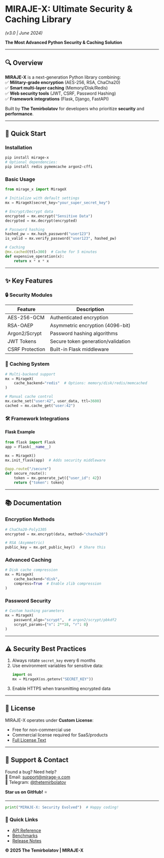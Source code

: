 # **MIRAJE-X: Ultimate Security & Caching Library**  
*(v3.0 | June 2024)*  


**The Most Advanced Python Security & Caching Solution**  

---

## 🔍 **Overview**  
**MIRAJE-X** is a next-generation Python library combining:  
✅ **Military-grade encryption** (AES-256, RSA, ChaCha20)  
✅ **Smart multi-layer caching** (Memory/Disk/Redis)  
✅ **Web security tools** (JWT, CSRF, Password Hashing)  
✅ **Framework integrations** (Flask, Django, FastAPI)  

Built by **The Temirbolatov** for developers who prioritize **security** and **performance**.  

---

## 🚀 **Quick Start**  

### Installation  
```bash
pip install mirage-x
# Optional dependencies:
pip install redis pymemcache argon2-cffi
```

### Basic Usage  
```python
from mirage_x import MirageX

# Initialize with default settings
mx = MirageX(secret_key="your_super_secret_key")

# Encrypt/Decrypt data
encrypted = mx.encrypt("Sensitive Data")
decrypted = mx.decrypt(encrypted)  

# Password hashing
hashed_pw = mx.hash_password("user123")
is_valid = mx.verify_password("user123", hashed_pw)

# Caching 
@mx.cached(ttl=300)  # Cache for 5 minutes
def expensive_operation(x):
    return x * x * x
```

---

## ✨ **Key Features**  

### 🔒 **Security Modules**  
| Feature          | Description                          |
|------------------|--------------------------------------|
| AES-256-GCM      | Authenticated encryption             |
| RSA-OAEP         | Asymmetric encryption (4096-bit)     |
| Argon2/Scrypt    | Password hashing algorithms          |
| JWT Tokens       | Secure token generation/validation   |
| CSRF Protection  | Built-in Flask middleware            |

### 🚄 **Caching System**  
```python
# Multi-backend support
mx = MirageX(
    cache_backend="redis"  # Options: memory/disk/redis/memcached
)

# Manual cache control
mx.cache_set("user:42", user_data, ttl=3600)
cached = mx.cache_get("user:42")
```

### 🛠 **Framework Integrations**  

#### Flask Example  
```python
from flask import Flask
app = Flask(__name__)

mx = MirageX()
mx.init_flask(app)  # Adds security middleware

@app.route("/secure")
def secure_route():
    token = mx.generate_jwt({"user_id": 42})
    return {"token": token}
```

---

## 📚 **Documentation**  

### Encryption Methods  
```python
# ChaCha20-Poly1305
encrypted = mx.encrypt(data, method="chacha20")

# RSA (Asymmetric)
public_key = mx.get_public_key()  # Share this
```

### Advanced Caching  
```python
# Disk cache compression
mx = MirageX(
    cache_backend="disk",
    compress=True  # Enable zlib compression
)
```

### Password Security  
```python
# Custom hashing parameters
mx = MirageX(
    password_algo="scrypt",  # argon2/scrypt/pbkdf2
    scrypt_params={"n": 2**18, "r": 8}
)
```

---

## ⚠️ **Security Best Practices**  
1. Always rotate `secret_key` every 6 months  
2. Use environment variables for sensitive data:  
   ```python
   import os
   mx = MirageX(os.getenv("SECRET_KEY"))
   ```
3. Enable HTTPS when transmitting encrypted data  

---

## 📜 **License**  
MIRAJE-X operates under **Custom License**:  
- Free for non-commercial use  
- Commercial license required for SaaS/products  
- [Full License Text](LICENSE.md)  

---

## 💬 **Support & Contact**  
Found a bug? Need help?  
📧 Email: support@mirage-x.com  
💬 Telegram: [@thetemirbolatov](https://t.me/thetemirbolatov)  

**Star us on GitHub!** ⭐  

---

```python
print("MIRAJE-X: Security Evolved")  # Happy coding!
```  

### 🔗 **Quick Links**  
- [API Reference](docs/API.md)  
- [Benchmarks](docs/BENCHMARKS.md)  
- [Release Notes](CHANGELOG.md)  



**© 2025 The Temirbolatov | MIRAJE-X**
